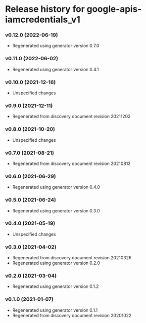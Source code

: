# Release history for google-apis-iamcredentials_v1

### v0.12.0 (2022-06-19)

* Regenerated using generator version 0.7.0

### v0.11.0 (2022-06-02)

* Regenerated using generator version 0.4.1

### v0.10.0 (2021-12-16)

* Unspecified changes

### v0.9.0 (2021-12-11)

* Regenerated from discovery document revision 20211203

### v0.8.0 (2021-10-20)

* Unspecified changes

### v0.7.0 (2021-08-21)

* Regenerated from discovery document revision 20210813

### v0.6.0 (2021-06-29)

* Regenerated using generator version 0.4.0

### v0.5.0 (2021-06-24)

* Regenerated using generator version 0.3.0

### v0.4.0 (2021-05-19)

* Unspecified changes

### v0.3.0 (2021-04-02)

* Regenerated from discovery document revision 20210326
* Regenerated using generator version 0.2.0

### v0.2.0 (2021-03-04)

* Regenerated using generator version 0.1.2

### v0.1.0 (2021-01-07)

* Regenerated using generator version 0.1.1
* Regenerated from discovery document revision 20201022


